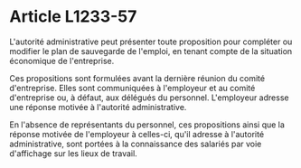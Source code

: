 # Article L1233-57

L'autorité administrative peut présenter toute proposition pour compléter ou modifier le plan de sauvegarde de l'emploi, en tenant compte de la situation économique de l'entreprise.

Ces propositions sont formulées avant la dernière réunion du comité d'entreprise. Elles sont communiquées à l'employeur et au comité d'entreprise ou, à défaut, aux délégués du personnel. L'employeur adresse une réponse motivée à l'autorité administrative.

En l'absence de représentants du personnel, ces propositions ainsi que la réponse motivée de l'employeur à celles-ci, qu'il adresse à l'autorité administrative, sont portées à la connaissance des salariés par voie d'affichage sur les lieux de travail.